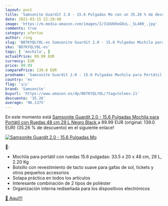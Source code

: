 ```yaml
---
layout: post
title: 'Samsonite Guardit 2.0 - 15.6 Pulgadas Mo con un 35.26 % de descuento'
date: 2021-03-15 22:19:48
image: 'https://m.media-amazon.com/images/I/31UU69oGOzL._SL400_.jpg'
comments: true
category: ofertas
author: ring
slug: 'B07KYQLY8L-es Samsonite Guardit 2.0 - 15.6 Pulgadas Mochila para...'
sku: 'B07KYQLY8L-es'
tags: [ 'mochila', ]
actualPrice: 89.99 EUR
currency: EUR
price: 89.99
comparePrice: 139.0 EUR
prodname: 'Samsonite Guardit 2.0 - 15.6 Pulgadas Mochila para Portátil con Ruedas  48 cm  29 L  Negro  Black '
country: 'es'
flag: '🇪🇸'
brand: 'Samsonite'
buyurl: 'https://www.amazon.es/dp/B07KYQLY8L/?tag=tolees-21'
descuento: '35.26'
average: '96.1375'
---
```


En este momento está [Samsonite Guardit 2.0 - 15.6 Pulgadas Mochila para Portátil con Ruedas  48 cm  29 L  Negro  Black ](https://www.amazon.es/dp/B07KYQLY8L/?tag=tolees-21) a 89.99 EUR (original: 139.0 EUR) (35.26 %  de descuento) en el siguiente enlace!

[![Samsonite Guardit 2.0 - 15.6 Pulgadas Mo](https://m.media-amazon.com/images/I/31UU69oGOzL._SL400_.jpg)](https://www.amazon.es/dp/B07KYQLY8L/?tag=tolees-21)

🔎:

- Mochila para portátil con ruedas 15.6 pulgadas: 33.5 x 20 x 48 cm, 29 L, 2.20 Kg
- Bolsillo con revestimiento de tacto suave para gafas de sol, tickets y otros pequeños accesorios
- Solapa práctica en todos los artículos
- Interesante combinación de 2 tipos de poliéster
- Organización interna rediseñada para los dispositivos electrónicos

[🛒 Aquí!!!](https://www.amazon.es/dp/B07KYQLY8L/?tag=tolees-21)
